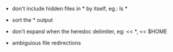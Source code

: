 
- don't include hidden files in * by itself, eg.: ls *

- sort the * output

- don't expand when the heredoc delimiter, eg: << *, <<  $HOME


- ambiguious file redirections 
